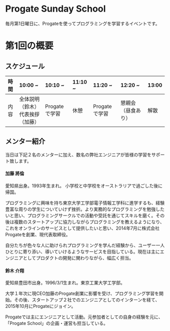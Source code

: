 # Progate Sunday School
毎月第1日曜日に、Progateを使ってプログラミングを学習するイベントです。

# 第1回の概要

## スケジュール

| 時間 | 10:00 ~ | 10:10 ~ | 11:10 ~ | 11:20 ~ | 12:20 ~ | 13:00 |
|:------------ |:-------------- |:-------------- |:-------------- |:-------------- |:-------------- |:-------------- |
| 内容 | 全体説明（鈴木）<br>代表挨拶（加藤） | Progateで学習 | 休憩 | Progateで学習 | 懇親会（昼食あり） | 解散 |

## メンター紹介

当日は下記２名のメンターに加え、数名の弊社エンジニアが皆様の学習をサポート致します。

#### 加藤 將倫
愛知県出身。1993年生まれ。
小学校と中学校をオーストラリアで過ごした後に帰国。

プログラミングに興味を持ち東京大学工学部電子情報工学科に進学するも、経験豊富な周りの学生についていけず挫折。より実務的なプログラミングを勉強したいと思い、プログラミングサークルでの活動や受託を通じてスキルを磨く。その後は複数のスタートアップに協力しながらプログラミングを教えるようになり、これをオンラインのサービスとして提供したいと思い、2014年7月に株式会社Progateを創業、現代表取締役。

自分たちが色々な人に助けられプログラミングを学んだ経験から、ユーザー一人ひとりに寄り添い、導いていけるようなサービスを目指している。現在は主にエンジニアとしてプロダクトの開発に関わりながら、幅広く担当。

#### 鈴木 介翔
愛知県豊田市出身。1996/3/1生まれ。東京工業大学工学部。

大学１年次に現CEO加藤のProgate創業に影響を受け、プログラミング学習を開始。その後、スタートアップ２社でのエンジニアとしてのインターンを経て、2015年10月にProgateにジョイン。

Progateでは主にエンジニアとして活動。元参加者としての自身の経験を元に、「Progate School」の企画・運営も担当している。
